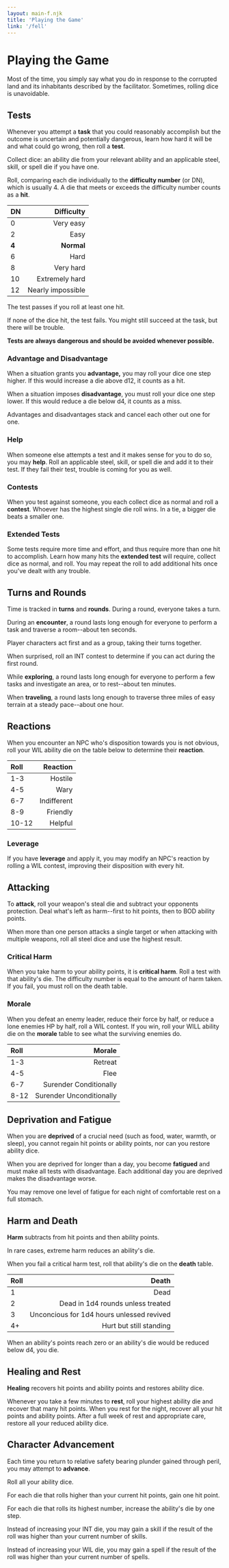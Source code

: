 ```yaml
---
layout: main-f.njk
title: 'Playing the Game'
link: '/fell'
---
```


# Playing the Game

Most of the time, you simply say what you do in response to the corrupted land and its inhabitants described by the facilitator. Sometimes, rolling dice is unavoidable.

## Tests

Whenever you attempt a **task** that you could reasonably accomplish but the outcome is uncertain and potentially dangerous, learn how hard it will be and what could go wrong, then roll a **test**.

Collect dice: an ability die from your relevant ability and an applicable steel, skill, or spell die if you have one.

Roll, comparing each die individually to the **difficulty number** (or DN), which is usually 4. A die that meets or exceeds the difficulty number counts as a **hit**.

DN|Difficulty
:--|--:
0|Very easy
2|Easy
**4** | **Normal**
6|Hard
8|Very hard
10|Extremely hard
12|Nearly impossible

The test passes if you roll at least one hit.

If none of the dice hit, the test fails. You might still succeed at the task, but there will be trouble.

**Tests are always dangerous and should be avoided whenever possible.**

### Advantage and Disadvantage

When a situation grants you **advantage,** you may roll your dice one step higher. If this would increase a die above d12, it counts as a hit.

When a situation imposes **disadvantage**, you must roll your dice one step lower. If this would reduce a die below d4, it counts as a miss.

Advantages and disadvantages stack and cancel each other out one for one.

### Help

When someone else attempts a test and it makes sense for you to do so, you may **help**. Roll an applicable steel, skill, or spell die and add it to their test. If they fail their test, trouble is coming for you as well.

### Contests

When you test against someone, you each collect dice as normal and roll a **contest**. Whoever has the highest single die roll wins. In a tie, a bigger die beats a smaller one.

### Extended Tests

Some tests require more time and effort, and thus require more than one hit to accomplish. Learn how many hits the **extended test** will require, collect dice as normal, and roll. You may repeat the roll to add additional hits once you've dealt with any trouble.

## Turns and Rounds

Time is tracked in **turns** and **rounds**. During a round, everyone takes a turn.

During an **encounter**, a round lasts long enough for everyone to perform a task and traverse a room--about ten seconds.

Player characters act first and as a group, taking their turns together.

When surprised, roll an INT contest to determine if you can act during the first round.

While **exploring**, a round lasts long enough for everyone to perform a few tasks and investigate an area, or to rest--about ten minutes.

When **traveling**, a round lasts long enough to traverse three miles of easy terrain at a steady pace--about one hour.

## Reactions

When you encounter an NPC who's disposition towards you is not obvious, roll your WIL ability die on the table below to determine their **reaction**.

Roll|Reaction
:--|--:
1-3|Hostile
4-5|Wary
6-7|Indifferent
8-9|Friendly
10-12|Helpful

### Leverage

If you have **leverage** and apply it, you may modify an NPC's reaction by rolling a WIL contest, improving their disposition with every hit.

## Attacking

To **attack**, roll your weapon's steal die and subtract your opponents protection. Deal what's left as harm--first to hit points, then to BOD ability points.

When more than one person attacks a single target or when attacking with multiple weapons, roll all steel dice and use the highest result.

### Critical Harm

When you take harm to your ability points, it is **critical harm**. Roll a test with that ability's die. The difficulty number is equal to the amount of harm taken. If you fail, you must roll on the death table.

### Morale

When you defeat an enemy leader, reduce their force by half, or reduce a lone enemies HP by half, roll a WIL contest. If you win, roll your WILL ability die on the **morale** table to see what the surviving enemies do.

Roll|Morale
:--|--:
1-3|Retreat
4-5|Flee
6-7|Surender Conditionally
8-12|Surender Unconditionally

## Deprivation and Fatigue

When you are **deprived** of a crucial need (such as food, water, warmth, or sleep), you cannot regain hit points or ability points, nor can you restore ability dice.

When you are deprived for longer than a day, you become **fatigued** and must make all tests with disadvantage. Each additional day you are deprived makes the disadvantage worse.

You may remove one level of fatigue for each night of comfortable rest on a full stomach.

## Harm and Death

**Harm** subtracts from hit points and then ability points.

In rare cases, extreme harm reduces an ability's die.

When you fail a critical harm test, roll that ability's die on the **death** table.

Roll|Death
:--|--:
1|Dead
2|Dead in 1d4 rounds unless treated
3|Unconcious for 1d4 hours unlessed revived
4+|Hurt but still standing

When an ability's points reach zero or an ability's die would be reduced below d4, you die.

## Healing and Rest

**Healing** recovers hit points and ability points and restores ability dice.

Whenever you take a few minutes to **rest**, roll your highest ability die and recover that many hit points. When you rest for the night, recover all your hit points and ability points. After a full week of rest and appropriate care, restore all your reduced ability dice.

## Character Advancement

Each time you return to relative safety bearing plunder gained through peril, you may attempt to **advance**.

Roll all your ability dice.

For each die that rolls higher than your current hit points, gain one hit point.

For each die that rolls its highest number, increase the ability's die by one step.

Instead of increasing your INT die, you may gain a skill if the result of the roll was higher than your current number of skills.

Instead of increasing your WIL die, you may gain a spell if the result of the roll was higher than your current number of spells.
